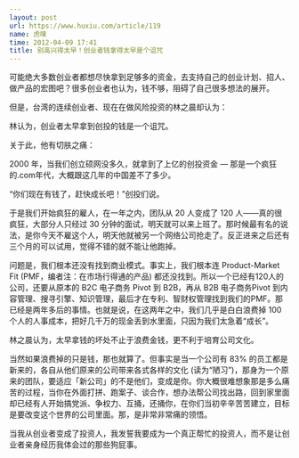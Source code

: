 ```yaml
---
layout: post
url: https://www.huxiu.com/article/119
name: 虎嗅
time: 2012-04-09 17:41
title: 别高兴得太早！创业者钱拿得太早是个诅咒
---
```

可能绝大多数创业者都想尽快拿到足够多的资金，去支持自己的创业计划、招人、做产品的宏图吧？很多创业者也认为，钱不够，阻碍了自己很多想法的展开。

但是，台湾的连续创业者、现在在做风险投资的林之晨却认为：

林认为，创业者太早拿到创投的钱是一个诅咒。

关于此，他有切肤之痛：

2000 年，当我们创立硕网没多久，就拿到了上亿的创投资金 — 那是一个疯狂的.com年代，大概跟这几年的中国差不了多少。

“你们现在有钱了，赶快成长吧！”创投们说。

于是我们开始疯狂的雇人，在一年之内，团队从 20 人变成了 120 人——真的很疯狂，大部分人只经过 30 分钟的面试，明天就可以来上班了。那时候最有名的说法，是你今天不雇这个人，明天他就被另一个网络公司抢走了。反正进来之后还有三个月的可以试用，觉得不错的就不能让他跑掉。

问题是，我们根本还没有找到商业模式。事实上，我们根本连 Product-Market Fit (PMF，编者注：在市场行得通的产品) 都还没找到。所以一个已经有120人的公司，还要从原本的 B2C 电子商务 Pivot 到 B2B，再从 B2B 电子商务Pivot 到内容管理、搜寻引擎、知识管理，最后才在专利、智财权管理找到我们的PMF。那已经是两年多后的事情。也就是说，在这两年之中，我们几乎是白白浪费掉 100 个人的人事成本，把好几千万的现金丢到水里面，只因为我们太急着“成长”。

林之晨认为，太早拿钱的坏处不止于浪费金钱，更不利于培育公司文化。

当然如果浪费掉的只是钱，那也就算了。但事实是当一个公司有 83% 的员工都是新来的，各自从他们原来的公司带来各式各样的文化 (读为“陋习”)，那身为一个原来的团队，要适应「新公司」的不是他们，变成是你。你大概很难想象那是多么痛苦的过程，当你在外面打拼、跑案子、谈合作，想办法帮公司找出路，回到家里面却已经有人开始搞党派、争权力、互捅，还捅你，在你们当初辛辛苦苦建立，目标是要改变这个世界的公司里面。那，是非常非常痛的领悟。

当我从创业者变成了投资人，我发誓我要成为一个真正帮忙的投资人，而不是让创业者亲身经历我体会过的那些狗屁事。

